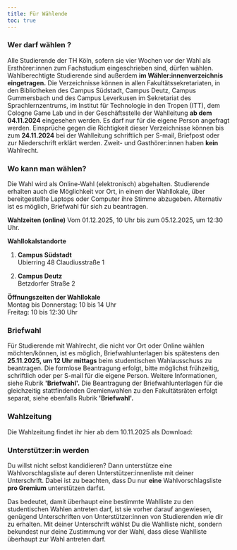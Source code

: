```yaml
---
title: Für Wählende
toc: true
---
```


### Wer darf wählen ?

Alle Studierende der TH Köln, sofern sie vier Wochen vor der Wahl als Ersthörer:innen zum Fachstudium eingeschrieben sind, dürfen wählen. 
Wahlberechtigte Studierende sind außerdem **im Wähler:innenverzeichnis eingetragen.** Die Verzeichnisse können in allen Fakultätssekretariaten, in den Bibliotheken des Campus Südstadt, Campus Deutz, Campus Gummersbach und des Campus Leverkusen im Sekretariat des Sprachlernzentrums, im Institut für Technologie in den Tropen (ITT), dem Cologne Game Lab und in der Geschäftsstelle der Wahlleitung **ab dem 04.11.2024** eingesehen werden. Es darf nur für die eigene Person angefragt werden. Einsprüche gegen die Richtigkeit dieser Verzeichnisse können bis zum **24.11.2024** bei der Wahlleitung schriftlich per S-mail, Briefpost oder zur Niederschrift erklärt werden. Zweit- und Gasthörer:innen haben **kein** Wahlrecht.

### Wo kann man wählen?

Die Wahl wird als Online-Wahl (elektronisch) abgehalten. Studierende erhalten auch die Möglichkeit vor Ort, in einem der Wahllokale, über bereitgestellte Laptops oder Computer ihre Stimme abzugeben. Alternativ ist es möglich, Briefwahl für sich zu beantragen.

**Wahlzeiten (online)**
Vom 01.12.2025, 10 Uhr bis zum 05.12.2025, um 12:30 Uhr.

**Wahllokalstandorte**

1. **Campus Südstadt**  
   Ubierring 48
   Claudiusstraße 1

2. **Campus Deutz**  
   Betzdorfer Straße 2

**Öffnungszeiten der Wahllokale**  
Montag bis Donnerstag: 10 bis 14 Uhr  
Freitag: 10 bis 12:30 Uhr

### Briefwahl

Für Studierende mit Wahlrecht, die nicht vor Ort oder Online wählen möchten/können, ist es möglich, Briefwahlunterlagen bis spätestens den **25.11.2025, um 12 Uhr mittags** beim studentischen Wahlausschuss zu beantragen. Die formlose Beantragung erfolgt, bitte möglichst frühzeitig, schriftlich oder per S-mail für die eigene Person. Weitere Informationen, siehe Rubrik **'Briefwahl'.** 
Die Beantragung der Briefwahlunterlagen für die gleichzeitig stattfindenden Gremienwahlen zu den Fakultätsräten erfolgt separat, siehe ebenfalls Rubrik **'Briefwahl'.**

### Wahlzeitung

Die Wahlzeitung findet ihr hier ab dem 10.11.2025 als Download:

<!-- :ContentLink{path="/wahlzeitungen/wahlzeitung_2024.pdf" text="Wahlzeitung 2024"} -->

### Unterstützer:in werden

Du willst nicht selbst kandidieren? Dann unterstütze eine Wahlvorschlagsliste auf deren Unterstützer:innenliste mit deiner Unterschrift. Dabei ist zu beachten, dass Du nur **eine** Wahlvorschlagsliste **pro Gremium** unterstützen darfst.

Das bedeutet, damit überhaupt eine bestimmte Wahlliste zu den studentischen Wahlen antreten darf, ist sie vorher darauf angewiesen, genügend Unterschriften von Unterstützer:innen von Studierenden wie dir zu erhalten. Mit deiner Unterschrift wählst Du die Wahlliste nicht, sondern bekundest nur deine Zustimmung vor der Wahl, dass diese Wahlliste überhaupt zur Wahl antreten darf.

